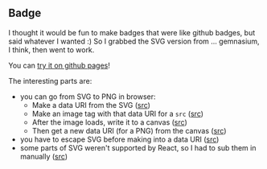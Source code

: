 ## Badge

I thought it would be fun to make badges that were like github badges, but said whatever I wanted :) So I grabbed the SVG version from ... gemnasium, I think, then went to work.

You can [try it on github pages](http://rmosolgo.github.io/react-badges/)!

The interesting parts are:

- you can go from SVG to PNG in browser:
  - Make a data URI from the SVG ([src](https://github.com/rmosolgo/react-badges/blob/master/index.html#L40))
  - Make an image tag with that data URI for a `src` ([src](https://github.com/rmosolgo/react-badges/blob/master/index.html#L40-L43))
  - After the image loads, write it to a canvas ([src](https://github.com/rmosolgo/react-badges/blob/master/index.html#L48-L49))
  - Then get a new data URI (for a PNG) from the canvas ([src](https://github.com/rmosolgo/react-badges/blob/master/index.html#L50))
- you have to escape SVG before making into a data URI ([src](https://github.com/rmosolgo/react-badges/blob/master/index.html#L8))
- some parts of SVG weren't supported by React, so I had to sub them in manually ([src](https://github.com/rmosolgo/react-badges/blob/master/index.html#L37-L39))
